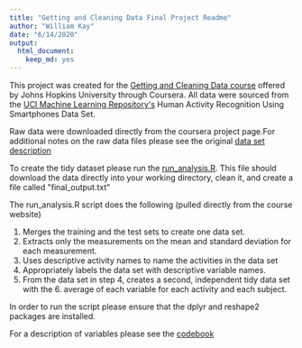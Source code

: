 ```yaml
---
title: "Getting and Cleaning Data Final Project Readme"
author: "William Kay"
date: "6/14/2020"
output:
  html_document:
    keep_md: yes
---
```



This project was created for the [Getting and Cleaning Data course](https://www.coursera.org/learn/data-cleaning/home/welcome) offered by Johns Hopkins University through Coursera. All data were sourced from the [UCI Machine Learning Repository's](http://archive.ics.uci.edu/ml/datasets/Human+Activity+Recognition+Using+Smartphones) Human Activity Recognition Using Smartphones Data Set. 


Raw data were downloaded directly from the coursera project page.For additional notes on the raw data files please see the original [data set description](http://archive.ics.uci.edu/ml/datasets/Human+Activity+Recognition+Using+Smartphones#)

To create the tidy dataset please run the [run_analysis.R](./run_analysis.R). This file should download the data directly into your working directory, clean it, and create a file called "final_output.txt"

The run_analysis.R script does the following (pulled directly from the course website)

1. Merges the training and the test sets to create one data set.
2. Extracts only the measurements on the mean and standard deviation for each measurement.
3. Uses descriptive activity names to name the activities in the data set
4. Appropriately labels the data set with descriptive variable names.
5. From the data set in step 4, creates a second, independent tidy data set with the 6. average of each variable for each activity and each subject.

In order to run the script please ensure that the dplyr and reshape2 packages are installed. 

For a description of variables please see the [codebook](./codebook.rmd)




